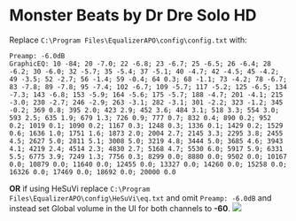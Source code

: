 # Monster Beats by Dr Dre Solo HD
Replace `C:\Program Files\EqualizerAPO\config\config.txt` with:
```
Preamp: -6.0dB
GraphicEQ: 10 -84; 20 -7.0; 22 -6.8; 23 -6.7; 25 -6.5; 26 -6.4; 28 -6.2; 30 -6.0; 32 -5.7; 35 -5.4; 37 -5.1; 40 -4.7; 42 -4.5; 45 -4.2; 49 -3.5; 52 -2.7; 56 -1.4; 59 -0.4; 64 0.3; 68 -1.1; 73 -4.2; 78 -6.7; 83 -7.8; 89 -7.8; 95 -7.4; 102 -6.7; 109 -5.7; 117 -5.2; 125 -6.5; 134 -7.3; 143 -6.8; 153 -5.9; 164 -5.6; 175 -5.7; 188 -4.7; 201 -4.1; 215 -3.0; 230 -2.7; 246 -2.9; 263 -3.1; 282 -3.1; 301 -2.2; 323 -1.2; 345 -0.2; 369 0.8; 395 2.0; 423 2.9; 452 3.6; 484 3.1; 518 3.3; 554 3.0; 593 2.5; 635 1.9; 679 1.3; 726 0.9; 777 0.7; 832 0.4; 890 0.2; 952 0.2; 1019 0.1; 1090 0.2; 1167 0.3; 1248 0.3; 1336 0.1; 1429 0.2; 1529 0.6; 1636 1.0; 1751 1.6; 1873 2.0; 2004 2.7; 2145 3.3; 2295 3.8; 2455 4.5; 2627 5.0; 2811 5.1; 3008 5.0; 3219 4.8; 3444 5.0; 3685 4.6; 3943 4.1; 4219 2.4; 4514 2.3; 4830 2.7; 5168 4.7; 5530 6.0; 5917 5.9; 6331 5.5; 6775 3.9; 7249 1.3; 7756 0.3; 8299 0.0; 8880 0.0; 9502 0.0; 10167 0.0; 10879 0.0; 11640 0.0; 12455 0.0; 13327 0.0; 14260 0.0; 15258 0.0; 16326 0.0; 17469 0.0; 18692 0.0; 20000 0.0
```
**OR** if using HeSuVi replace `C:\Program Files\EqualizerAPO\config\HeSuVi\eq.txt` and omit `Preamp: -6.0dB` and instead set Global volume in the UI for both channels to **-60**.
![](https://raw.githubusercontent.com/jaakkopasanen/AutoEq/master/results/SBAF-Serious/innerfidelity/onear/Monster%20Beats%20by%20Dr%20Dre%20Solo%20HD/Monster%20Beats%20by%20Dr%20Dre%20Solo%20HD.png)